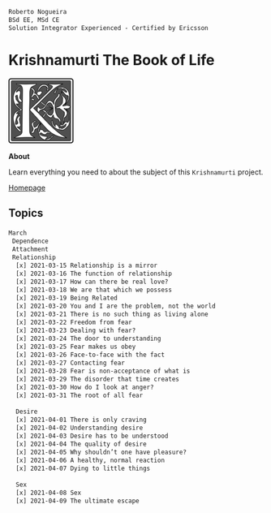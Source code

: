 ```
Roberto Nogueira  
BSd EE, MSd CE
Solution Integrator Experienced - Certified by Ericsson
```
# Krishnamurti The Book of Life

![coursera image](images/k.png)

**About**

Learn everything you need to about the subject of this `Krishnamurti` project.

[Homepage](https://jkrishnamurti.org)

## Topics
```
March
 Dependence
 Attachment
 Relationship
  [x] 2021-03-15 Relationship is a mirror
  [x] 2021-03-16 The function of relationship
  [x] 2021-03-17 How can there be real love?
  [x] 2021-03-18 We are that which we possess
  [x] 2021-03-19 Being Related 
  [x] 2021-03-20 You and I are the problem, not the world
  [x] 2021-03-21 There is no such thing as living alone 
  [x] 2021-03-22 Freedom from fear 
  [x] 2021-03-23 Dealing with fear?
  [x] 2021-03-24 The door to understanding
  [x] 2021-03-25 Fear makes us obey
  [x] 2021-03-26 Face-to-face with the fact
  [x] 2021-03-27 Contacting fear
  [x] 2021-03-28 Fear is non-acceptance of what is
  [x] 2021-03-29 The disorder that time creates
  [x] 2021-03-30 How do I look at anger?
  [x] 2021-03-31 The root of all fear

  Desire
  [x] 2021-04-01 There is only craving
  [x] 2021-04-02 Understanding desire
  [x] 2021-04-03 Desire has to be understood
  [x] 2021-04-04 The quality of desire
  [x] 2021-04-05 Why shouldn’t one have pleasure?
  [x] 2021-04-06 A healthy, normal reaction
  [x] 2021-04-07 Dying to little things

  Sex
  [x] 2021-04-08 Sex
  [x] 2021-04-09 The ultimate escape
  ```
